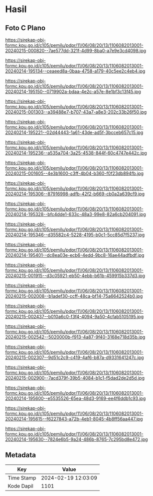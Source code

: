# Hasil

## Foto C Plano

https://sirekap-obj-formc.kpu.go.id/c105/pemilu/pdpr/11/06/08/20/13/1106082013001-20240215-000820--7ae577dd-321f-4d99-8ba0-a7e9e3cd4098.jpg

https://sirekap-obj-formc.kpu.go.id/c105/pemilu/pdpr/11/06/08/20/13/1106082013001-20240214-195134--ceaeed8a-0baa-4758-a179-40c5ee2c4eb4.jpg

https://sirekap-obj-formc.kpu.go.id/c105/pemilu/pdpr/11/06/08/20/13/1106082013001-20240214-195150--0719902a-bdaa-4e2c-a57e-8e1bf3c13f45.jpg

https://sirekap-obj-formc.kpu.go.id/c105/pemilu/pdpr/11/06/08/20/13/1106082013001-20240215-001303--a39488e7-b707-43a7-a8e3-202c33b26f50.jpg

https://sirekap-obj-formc.kpu.go.id/c105/pemilu/pdpr/11/06/08/20/13/1106082013001-20240214-195221--02d44443-1a61-43de-ad5f-3bcceb657c15.jpg

https://sirekap-obj-formc.kpu.go.id/c105/pemilu/pdpr/11/06/08/20/13/1106082013001-20240214-195236--a535a704-3a25-4538-844f-60c4747e442c.jpg

https://sirekap-obj-formc.kpu.go.id/c105/pemilu/pdpr/11/06/08/20/13/1106082013001-20240215-001605--4e3b1600-c3ff-4b04-b360-f0f23db894fb.jpg

https://sirekap-obj-formc.kpu.go.id/c105/pemilu/pdpr/11/06/08/20/13/1106082013001-20240214-195306--87916998-adfb-42f2-b669-cb0a2a639cf9.jpg

https://sirekap-obj-formc.kpu.go.id/c105/pemilu/pdpr/11/06/08/20/13/1106082013001-20240214-195328--bfc4dde1-633c-48a3-99e8-82a6cb204091.jpg

https://sirekap-obj-formc.kpu.go.id/c105/pemilu/pdpr/11/06/08/20/13/1106082013001-20240214-195346--d35582c4-5228-4195-b0c1-5cc85d7f5237.jpg

https://sirekap-obj-formc.kpu.go.id/c105/pemilu/pdpr/11/06/08/20/13/1106082013001-20240214-195401--dc8ea03e-ecb6-4edd-9bc8-16ae44adfbdf.jpg

https://sirekap-obj-formc.kpu.go.id/c105/pemilu/pdpr/11/06/08/20/13/1106082013001-20240215-001915--d3c05921-eb50-4ebb-b61b-459915b337d3.jpg

https://sirekap-obj-formc.kpu.go.id/c105/pemilu/pdpr/11/06/08/20/13/1106082013001-20240215-002008--b1adef30-ccff-48ca-bf14-75a6642524b0.jpg

https://sirekap-obj-formc.kpu.go.id/c105/pemilu/pdpr/11/06/08/20/13/1106082013001-20240215-002437--b010a6c0-f3f4-4094-9a50-4cfab5105195.jpg

https://sirekap-obj-formc.kpu.go.id/c105/pemilu/pdpr/11/06/08/20/13/1106082013001-20240215-002542--5020000b-f913-4a87-9f40-3168e718d35b.jpg

https://sirekap-obj-formc.kpu.go.id/c105/pemilu/pdpr/11/06/08/20/13/1106082013001-20240215-002307--9d51c2c9-c419-4af6-b87a-d9331641247c.jpg

https://sirekap-obj-formc.kpu.go.id/c105/pemilu/pdpr/11/06/08/20/13/1106082013001-20240215-002900--7acd379f-39b5-4084-b1c1-f5dad2de2d5d.jpg

https://sirekap-obj-formc.kpu.go.id/c105/pemilu/pdpr/11/06/08/20/13/1106082013001-20240214-195600--e5535526-65ea-48d3-9169-ee4f6ddb1c93.jpg

https://sirekap-obj-formc.kpu.go.id/c105/pemilu/pdpr/11/06/08/20/13/1106082013001-20240214-195615--f6227843-a72b-4eb1-8045-4b8ff56aa447.jpg

https://sirekap-obj-formc.kpu.go.id/c105/pemilu/pdpr/11/06/08/20/13/1106082013001-20240214-195630--7824e6b5-9a24-486b-8765-7c295bd8e472.jpg


## Metadata

| Key        | Value               |
| ---------- | ------------------- |
| Time Stamp | 2024-02-19 12:03:09 |
| Kode Dapil | 1101                |



